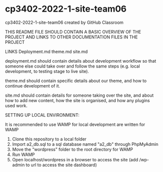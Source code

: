 # cp3402-2022-1-site-team06
cp3402-2022-1-site-team06 created by GitHub Classroom

THIS README FILE SHOULD CONTAIN A BASIC OVERVIEW OF THE PROJECT
AND LINKS TO OTHER DOCUMENTATION FILES IN THE PROJECT

LINKS
Deployment.md
theme.md
site.md

deployment.md should contain details about development workflow so that someone else could take over 
and follow the same steps (e.g. local development, to testing stage to live site).

theme.md should contain specific details about our theme, and how to continue development of it.

site.md should contain details for someone taking over the site, and about how to add new content, how the 
site is organised, and how any plugins used work.


SETTING UP LOCAL ENVIRONMENT:

It is recommended to use WAMP for local development are written for WAMP

1. Clone this repository to a local folder
2. Import a2_db.sql to a sql database named "a2_db" through PhpMyAdmin 
3. Move the "wordpress" folder to the root directory for WAMP
4. Run WAMP
5. Open localhost/wordpress in a browser to access the site (add /wp-admin to url to access the site dashboard)


